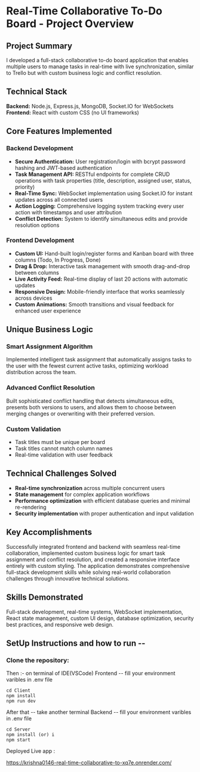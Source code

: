 # Real-Time Collaborative To-Do Board - Project Overview

## Project Summary
I developed a full-stack collaborative to-do board application that enables multiple users to manage tasks in real-time with live synchronization, similar to Trello but with custom business logic and conflict resolution.

## Technical Stack
**Backend:** Node.js, Express.js, MongoDB, Socket.IO for WebSockets
**Frontend:** React with custom CSS (no UI frameworks)

## Core Features Implemented

### Backend Development
- **Secure Authentication:** User registration/login with bcrypt password hashing and JWT-based authentication
- **Task Management API:** RESTful endpoints for complete CRUD operations with task properties (title, description, assigned user, status, priority)
- **Real-Time Sync:** WebSocket implementation using Socket.IO for instant updates across all connected users
- **Action Logging:** Comprehensive logging system tracking every user action with timestamps and user attribution
- **Conflict Detection:** System to identify simultaneous edits and provide resolution options

### Frontend Development
- **Custom UI:** Hand-built login/register forms and Kanban board with three columns (Todo, In Progress, Done)
- **Drag & Drop:** Interactive task management with smooth drag-and-drop between columns
- **Live Activity Feed:** Real-time display of last 20 actions with automatic updates
- **Responsive Design:** Mobile-friendly interface that works seamlessly across devices
- **Custom Animations:** Smooth transitions and visual feedback for enhanced user experience

## Unique Business Logic

### Smart Assignment Algorithm
Implemented intelligent task assignment that automatically assigns tasks to the user with the fewest current active tasks, optimizing workload distribution across the team.

### Advanced Conflict Resolution
Built sophisticated conflict handling that detects simultaneous edits, presents both versions to users, and allows them to choose between merging changes or overwriting with their preferred version.

### Custom Validation
- Task titles must be unique per board
- Task titles cannot match column names
- Real-time validation with user feedback

## Technical Challenges Solved
- **Real-time synchronization** across multiple concurrent users
- **State management** for complex application workflows
- **Performance optimization** with efficient database queries and minimal re-rendering
- **Security implementation** with proper authentication and input validation

## Key Accomplishments
Successfully integrated frontend and backend with seamless real-time collaboration, implemented custom business logic for smart task assignment and conflict resolution, and created a responsive interface entirely with custom styling. The application demonstrates comprehensive full-stack development skills while solving real-world collaboration challenges through innovative technical solutions.

## Skills Demonstrated
Full-stack development, real-time systems, WebSocket implementation, React state management, custom UI design, database optimization, security best practices, and responsive web design.

## SetUp Instructions and how to run -- 
 ### Clone the repository:

Then :- on terminal of IDE(VSCode)
Frontend -- fill your environment varibles in .env file

    cd Client
    npm install
    npm run dev

After that -- take another terminal 
Backend -- fill your environment varibles in .env file

    cd Server
    npm install (or) i
    npm start
    
Deployed Live app :

https://krishna0146-real-time-collaborative-to-xq7e.onrender.com/
